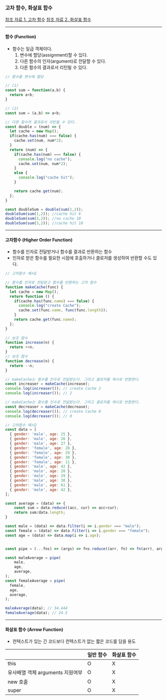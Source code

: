 ### 고차 함수, 화살표 함수

[참조 자료 1. 고차 함수](https://poiemaweb.com/js-array-higher-order-function)
[참조 자료 2. 화살표 함수](https://ko.javascript.info/arrow-functions)

---
#### 함수 (Function)
- 함수는 일급 객체이다.
  <ol>
    <li>변수에 할당(assignment)할 수 있다.</li>
    <li>다른 함수의 인자(argument)로 전달할 수 있다.</li>
    <li>다른 함수의 결과로서 리턴될 수 있다.</li>
  </ol>


```jsx
// 함수를 변수에 할당

// (1)
const sum = function(a,b) {
  return a+b;
}

// (2)
const sum = (a,b) => a+b;

// 다른 함수의 결과로서 리턴될 수 있다.
const double = (num) => {
  let cache = new Map();
  if(cache.has(num) === false) {
    cache.set(num, num*2);
  }
  return (num) => {
    if(cache.has(num) === false) {
      console.log("no cache");
      cache.set(num, num*2);
    }
    else {
      console.log("cache hit");
    }

    return cache.get(num);
  };
}

const doubleSum = double(sum(1,2));
doubleSum(sum(1,2)); //cache hit 6
doubleSum(sum(3,2)); //no cache 10
doubleSum(sum(3,2)); //cache hit 10
```



---

#### 고차함수 (Higher Order Function)
  - 함수를 인자로 전달받거나 함수를 결과로 반환하는 함수
  - 인자로 받은 함수를 필요한 시점에 호출하거나 클로저를 생성하여 반환할 수도 있다.

  ```jsx
  // 고차함수 예시1

  // 함수를 인자로 전달받고 함수를 반환하는 고차 함수
  function makeCache(func) {
    let cache = new Map();
    return function () {
      if(cache.has(func.name) === false) {
        console.log("create Cache");
        cache.set(func.name, func(func.length));
      }
      return cache.get(func.name);
    };
  }
      
  // 보조 함수
  function increase(n) {
    return ++n;
  }
  // 보조 함수
  function decrease(n) {
    return --n;
  }

  // makeCache는 함수를 인수로 전달받는다. 그리고 클로저를 캐시로 반환한다.
  const increaser = makeCache(increase);
  console.log(increaser()); // create Cache 2
  console.log(increaser()); // 2

  // makeCache는 함수를 인수로 전달받는다. 그리고 클로저를 캐시로 반환한다.
  const decreaser = makeCache(decrease);
  console.log(decreaser()); // create Cache 0
  console.log(decreaser()); // 0
  ```

  ```jsx
  // 고차함수 예시2
  const data = [
    { gender: 'male', age: 25 },
    { gender: 'male', age: 26 },
    { gender: 'male', age: 27 },
    { gender: 'female', age: 28 },
    { gender: 'female', age: 29 },
    { gender: 'female', age: 30 },
    { gender: 'female', age: 11 },
    { gender: 'male', age: 42 },
    { gender: 'male', age: 28 },
    { gender: 'male', age: 29 },
    { gender: 'male', age: 30 },
    { gender: 'male', age: 61 },
    { gender: 'male', age: 42 },
  ];

  const average = (data) => {
      const sum = data.reduce((acc, cur) => acc+cur);
      return sum/data.length;
  }

  const male = (data) => data.filter(i => i.gender === "male");
  const female = (data) => data.filter(i => i.gender === "female");
  const age = (data) => data.map(i => i.age);


  const pipe = (...fns) => (args) => fns.reduce((arr, fn) => fn(arr), args);

  const maleAverage = pipe(
      male,
      age,
      average,
  );
  const femaleAverage = pipe(
    female,
    age,
    average,
  );

  maleAverage(data); // 34.444
  femaleAverage(data); // 24.5
  ```


  
--- 

#### 화살표 함수 (Arrow Function)
  - 컨텍스트가 있는 긴 코드보다 컨텍스트가 없는 짧은 코드를 담을 용도
  
  ||일반 함수|화살표 함수|
  |--|--|--|
  |this|O|X|
  |유사배열 객체 arguments 지원여부|O|X|
  |new 호출|O|X|
  |super|O|X|
